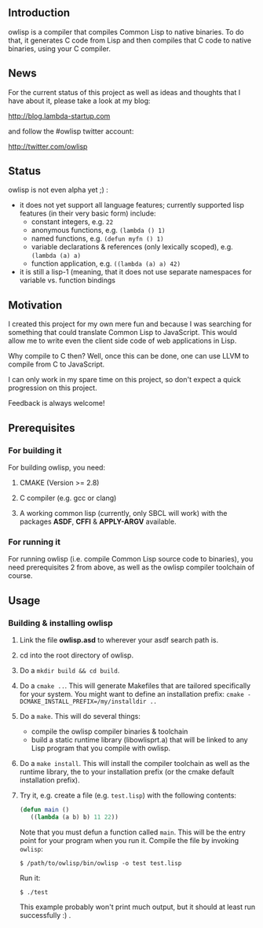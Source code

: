 ## Introduction

owlisp is a compiler that compiles Common Lisp to native binaries. To do that, it
generates C code from Lisp and then compiles that C code to native binaries, using
your C compiler.

## News

For the current status of this project as well as ideas and thoughts that I
have about it, please take a look at my blog:

http://blog.lambda-startup.com

and follow the #owlisp twitter account:

http://twitter.com/owlisp

## Status

owlisp is not even alpha yet ;) :
* it does not yet support all language features; currently supported lisp
  features (in their very basic form) include:
    * constant integers, e.g. ```22```
    * anonymous functions, e.g. ```(lambda () 1)```
    * named functions, e.g. ```(defun myfn () 1)```
    * variable declarations & references (only lexically scoped), e.g. ```(lambda (a) a)```
    * function application, e.g. ```((lambda (a) a) 42)```
* it is still a lisp-1 (meaning, that it does not use separate namespaces
  for variable vs. function bindings

## Motivation

I created this project for my own mere fun and because I was searching for
something that could translate Common Lisp to JavaScript. This would allow
me to write even the client side code of web applications in Lisp.

Why compile to C then? Well, once this can be done, one can use LLVM to
compile from C to JavaScript.

I can only work in my spare time on this project, so don't expect a quick
progression on this project.

Feedback is always welcome!

## Prerequisites

### For building it

For building owlisp, you need:

1. CMAKE (Version >= 2.8)

2. C compiler (e.g. gcc or clang)

3. A working common lisp (currently, only SBCL will work) with the packages
   **ASDF**, **CFFI** & **APPLY-ARGV** available.

### For running it

For running owlisp (i.e. compile Common Lisp source code to binaries), you need
prerequisites 2 from above, as well as the owlisp compiler toolchain of course.

## Usage

### Building & installing owlisp

1. Link the file **owlisp.asd** to wherever your asdf search path is.

2. cd into the root directory of owlisp.

3. Do a ```mkdir build && cd build```.

4. Do a ```cmake ..```. This will generate Makefiles that are tailored specifically
   for your system.
   You might want to define an installation prefix: ```cmake -DCMAKE_INSTALL_PREFIX=/my/installdir ..```

5. Do a ```make```. This will do several things:
   * compile the owlisp compiler binaries & toolchain
   * build a static runtime library (libowlisprt.a) that will be linked to any
     Lisp program that you compile with owlisp.

6. Do a ```make install```. This will install the compiler toolchain as well as
   the runtime library, the to your installation prefix (or the cmake default
   installation prefix).

7. Try it, e.g. create a file (e.g. ```test.lisp```) with the following contents:
   ```lisp
   (defun main ()
      ((lambda (a b) b) 11 22))
   ```
   Note that you must defun a function called ```main```. This will be the
   entry point for your program when you run it.
   Compile the file by invoking ```owlisp```:
   ```shell
   $ /path/to/owlisp/bin/owlisp -o test test.lisp
   ```
   Run it:
   ```shell
   $ ./test
   ```
   This example probably won't print much output, but it should at least run
   successfully :) .
